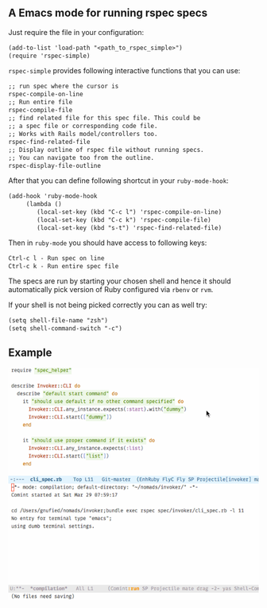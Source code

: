 ## A Emacs mode for running rspec specs

Just require the file in your configuration:

    (add-to-list 'load-path "<path_to_rspec_simple>")
    (require 'rspec-simple)
    
`rspec-simple` provides following interactive functions that you can use:

```
;; run spec where the cursor is
rspec-compile-on-line 
;; Run entire file
rspec-compile-file
;; find related file for this spec file. This could be 
;; a spec file or corresponding code file.
;; Works with Rails model/controllers too.
rspec-find-related-file
;; Display outline of rspec file without running specs.
;; You can navigate too from the outline.
rspec-display-file-outline
```

After that you can define following shortcut in your `ruby-mode-hook`:

    (add-hook 'ruby-mode-hook
         (lambda ()
            (local-set-key (kbd "C-c l") 'rspec-compile-on-line)
            (local-set-key (kbd "C-c k") 'rspec-compile-file)
            (local-set-key (kbd "s-t") 'rspec-find-related-file)


Then in `ruby-mode` you should have access to following keys:

    Ctrl-c l - Run spec on line
    Ctrl-c k - Run entire spec file


The specs are run by starting your chosen shell and hence it should automatically
pick version of Ruby configured via `rbenv` or `rvm`.

If your shell is not being picked correctly you can as well try:

    (setq shell-file-name "zsh")
    (setq shell-command-switch "-c")
    
## Example    

![Rspec simple](https://github.com/code-mancers/rspec-simple/raw/master/images/rspec-simple.gif "rspec simple")
